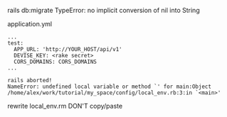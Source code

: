 rails db:migrate  TypeError: no implicit conversion of nil into String

application.yml

```
...
test:
  APP_URL: 'http://YOUR_HOST/api/v1'
  DEVISE_KEY: <rake secret>
  CORS_DOMAINS: CORS_DOMAINS  
...
```
```
rails aborted!
NameError: undefined local variable or method `​' for main:Object
/home/alex/work/tutorial/my_space/config/local_env.rb:3:in `<main>'
```
rewrite local_env.rm DON'T copy/paste
